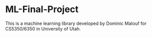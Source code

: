 # ML-Final-Project
This is a machine learning library developed by Dominic Malouf for CS5350/6350 in University of Utah.
